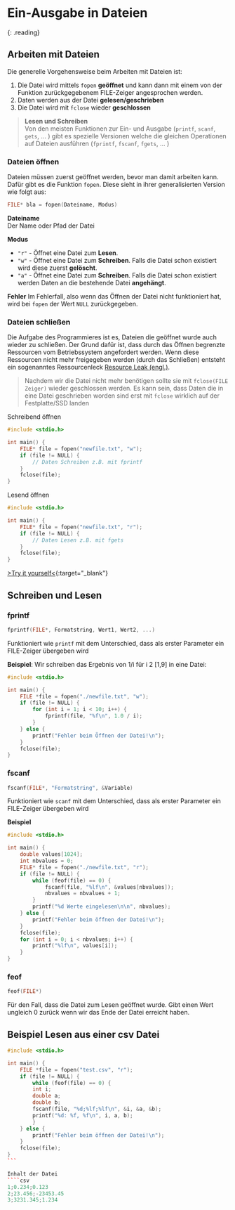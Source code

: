 # Ein-Ausgabe in Dateien
{: .reading}

## Arbeiten mit Dateien

Die generelle Vorgehensweise beim Arbeiten mit Dateien ist:
1) Die Datei wird mittels ``fopen`` **geöffnet** und kann dann mit
einem von der Funktion zurückgegebenem FILE-Zeiger
angesprochen werden.
2) Daten werden aus der Datei **gelesen/geschrieben**
3) Die Datei wird mit ``fclose`` wieder **geschlossen**

> **Lesen und Schreiben**\
> Von den meisten Funktionen zur Ein- und Ausgabe (``printf``,
``scanf``, ``gets``, ... ) gibt es spezielle Versionen welche die gleichen Operationen auf Dateien ausführen (``fprintf``, ``fscanf``, ``fgets``, ... )

### Dateien öffnen

Dateien müssen zuerst geöffnet werden, bevor man damit arbeiten kann. Dafür gibt es die Funktion `fopen`. Diese sieht in ihrer generalisierten Version wie folgt aus:

````cpp
FILE* bla = fopen(Dateiname, Modus)
````
**Dateiname**\
Der Name oder Pfad der Datei

**Modus**
* ``"r"`` - Öffnet eine Datei zum **Lesen**.
* ``"w"`` - Öffnet eine Datei zum **Schreiben**. Falls die Datei schon
existiert wird diese zuerst **gelöscht**.
* ``"a"`` - Öffnet eine Datei zum **Schreiben**. Falls die Datei schon
existiert werden Daten an die bestehende Datei **angehängt**.

**Fehler**
Im Fehlerfall, also wenn das Öffnen der Datei nicht funktioniert hat, wird bei ``fopen`` der Wert ``NULL`` zurückgegeben.

### Dateien schließen

Die Aufgabe des Programmieres ist es, Dateien die geöffnet wurde auch wieder zu schließen. Der Grund dafür ist, dass durch das Öffnen  begrenzte Ressourcen vom Betriebssystem angefordert werden. Wenn diese Ressourcen nicht mehr freigegeben werden (durch das Schließen) entsteht ein sogenanntes Ressourcenleck [Resource Leak (engl.)]([https://link](https://en.wikipedia.org/wiki/Resource_leak)).


> Nachdem wir die Datei nicht mehr benötigen sollte sie mit ``fclose(FILE
Zeiger)`` wieder geschlossen werden.
Es kann sein, dass Daten die in eine Datei geschrieben worden sind erst
mit ``fclose`` wirklich auf der Festplatte/SSD landen

Schreibend öffnen
````cpp
#include <stdio.h>

int main() {
    FILE* file = fopen("newfile.txt", "w");
    if (file != NULL) {
        // Daten Schreiben z.B. mit fprintf
    }
    fclose(file);
}
````

Lesend öffnen
````cpp
#include <stdio.h>

int main() {
    FILE* file = fopen("newfile.txt", "r");
    if (file != NULL) {
        // Daten Lesen z.B. mit fgets
    }
    fclose(file);
}
````
[>Try it yourself<](https://repl.it/@m0stlyharmless/MCIProg2ExFopen#main.c){:target="_blank"}

## Schreiben und Lesen

### fprintf

````cpp
fprintf(FILE*, Formatstring, Wert1, Wert2, ...)
````

Funktioniert wie ``printf`` mit dem Unterschied, dass als erster
Parameter ein FILE-Zeiger übergeben wird

**Beispiel**:
Wir schreiben das Ergebnis von 1/i für i 2 [1,9] in eine Datei:

````cpp
#include <stdio.h>

int main() {
    FILE *file = fopen("./newfile.txt", "w");
    if (file != NULL) {
        for (int i = 1; i < 10; i++) {
            fprintf(file, "%f\n", 1.0 / i);
        }
    } else {
        printf("Fehler beim Öffnen der Datei!\n");
    }
    fclose(file);
}
````


### fscanf
````cpp
fscanf(FILE*, "Formatstring", &Variable)
````

Funktioniert wie ``scanf`` mit dem Unterschied, dass als erster
Parameter ein FILE-Zeiger übergeben wird

**Beispiel**
````cpp
#include <stdio.h>

int main() {
    double values[1024];
    int nbvalues = 0;
    FILE* file = fopen("./newfile.txt", "r");
    if (file != NULL) {
        while (feof(file) == 0) {
            fscanf(file, "%lf\n", &values[nbvalues]);
            nbvalues = nbvalues + 1;
        }
        printf("%d Werte eingelesen\n\n", nbvalues);
    } else {
        printf("Fehler beim öffnen der Datei!\n");
    }
    fclose(file);
    for (int i = 0; i < nbvalues; i++) {
        printf("%lf\n", values[i]);
    }
}
````

### feof
````cpp
feof(FILE*)
````

Für den Fall, dass die Datei zum Lesen geöffnet wurde.
Gibt einen Wert ungleich 0 zurück wenn wir das Ende der
Datei erreicht haben.



## Beispiel Lesen aus einer csv Datei

````cpp
#include <stdio.h>

int main() {
    FILE *file = fopen("test.csv", "r");
    if (file != NULL) {
        while (feof(file) == 0) {
        int i;
        double a;
        double b;
        fscanf(file, "%d;%lf;%lf\n", &i, &a, &b);
        printf("%d: %f, %f\n", i, a, b);
        }
    } else {
        printf("Fehler beim öffnen der Datei!\n");
    }
    fclose(file);
}
```

Inhalt der Datei
````csv
1;0.234;0.123
2;23.456;-23453.45
3;3231.345;1.234
````